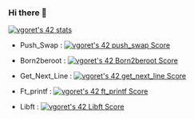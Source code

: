### Hi there 👋
[![vgoret's 42 stats](https://badge42.vercel.app/api/v2/cldkbnvb500400gla6ri7gbc4/stats?cursusId=21&coalitionId=47)](https://github.com/JaeSeoKim/badge42)
- Push_Swap :  [![vgoret's 42 push_swap Score](https://badge42.vercel.app/api/v2/cldkbnvb500400gla6ri7gbc4/project/2933588)](https://github.com/JaeSeoKim/badge42)

- Born2beroot :  [![vgoret's 42 Born2beroot Score](https://badge42.vercel.app/api/v2/cldkbnvb500400gla6ri7gbc4/project/2915312)](https://github.com/JaeSeoKim/badge42)

- Get_Next_Line :  [![vgoret's 42 get_next_line Score](https://badge42.vercel.app/api/v2/cldkbnvb500400gla6ri7gbc4/project/2901853)](https://github.com/JaeSeoKim/badge42)

- Ft_printf :  [![vgoret's 42 ft_printf Score](https://badge42.vercel.app/api/v2/cldkbnvb500400gla6ri7gbc4/project/2887777)](https://github.com/JaeSeoKim/badge42)

- Libft :  [![vgoret's 42 Libft Score](https://badge42.vercel.app/api/v2/cldkbnvb500400gla6ri7gbc4/project/2868664)](https://github.com/JaeSeoKim/badge42)

<!--
**victorgrt/victorgrt** is a ✨ _special_ ✨ repository because its `README.md` (this file) appears on your GitHub profile.

Here are some ideas to get you started:

- 🔭 I’m currently working on ...
- 🌱 I’m currently learning ...
- 👯 I’m looking to collaborate on ...
- 🤔 I’m looking for help with ...
- 💬 Ask me about ...
- 📫 How to reach me: ...
- 😄 Pronouns: ...
- ⚡ Fun fact: ...
-->
